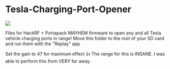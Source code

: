 # Tesla-Charging-Port-Opener

![](tesla-portapack.gif)

Files for HackRF + Portapack MAYHEM firmware to open any and all Tesla vehicle charging ports in range!
Move this folder to the root of your SD card and run them with the "Replay" app

Set the gain to 47 for maximum effect 👍
The range for this is INSANE. I was able to perform this from VERY far away.
